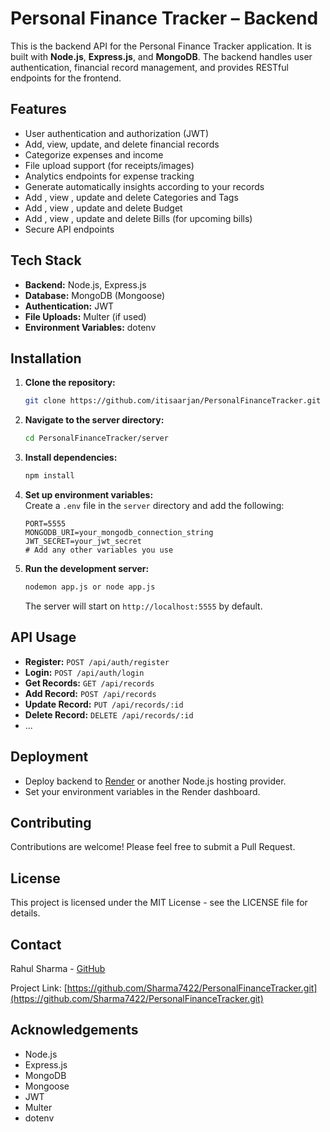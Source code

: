 # Personal Finance Tracker – Backend

This is the backend API for the Personal Finance Tracker application. It is built with **Node.js**, **Express.js**, and **MongoDB**. The backend handles user authentication, financial record management, and provides RESTful endpoints for the frontend.

## Features

- User authentication and authorization (JWT)
- Add, view, update, and delete financial records
- Categorize expenses and income
- File upload support (for receipts/images)
- Analytics endpoints for expense tracking
- Generate automatically insights according to your records
- Add , view , update and delete Categories and Tags
- Add , view , update and delete Budget
- Add , view , update and delete Bills (for upcoming bills)
- Secure API endpoints

## Tech Stack

- **Backend:** Node.js, Express.js
- **Database:** MongoDB (Mongoose)
- **Authentication:** JWT 
- **File Uploads:** Multer (if used)
- **Environment Variables:** dotenv

## Installation

1. **Clone the repository:**
   ```bash
   git clone https://github.com/itisaarjan/PersonalFinanceTracker.git
   ```

2. **Navigate to the server directory:**
   ```bash
   cd PersonalFinanceTracker/server
   ```

3. **Install dependencies:**
   ```bash
   npm install
   ```

4. **Set up environment variables:**  
   Create a `.env` file in the `server` directory and add the following:
   ```
   PORT=5555
   MONGODB_URI=your_mongodb_connection_string
   JWT_SECRET=your_jwt_secret
   # Add any other variables you use
   ```

5. **Run the development server:**
   ```bash
   nodemon app.js or node app.js
   ```
   The server will start on `http://localhost:5555` by default.

## API Usage

- **Register:** `POST /api/auth/register`
- **Login:** `POST /api/auth/login`
- **Get Records:** `GET /api/records`
- **Add Record:** `POST /api/records`
- **Update Record:** `PUT /api/records/:id`
- **Delete Record:** `DELETE /api/records/:id`
- ...

## Deployment

- Deploy  backend to [Render](https://render.com/) or another Node.js hosting provider.
- Set your environment variables in the Render dashboard.

## Contributing

Contributions are welcome! Please feel free to submit a Pull Request.

## License

This project is licensed under the MIT License - see the LICENSE file for details.

## Contact

Rahul Sharma - [GitHub](https://github.com/Sharma7422)

Project Link: [https://github.com/Sharma7422/PersonalFinanceTracker.git](https://github.com/Sharma7422/PersonalFinanceTracker.git)

## Acknowledgements

- Node.js
- Express.js
- MongoDB
- Mongoose
- JWT
- Multer
- dotenv